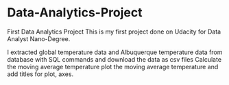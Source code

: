 # Data-Analytics-Project
First Data Analytics Project
This is my first project done on Udacity for Data Analyst Nano-Degree.

I extracted global temperature data and Albuquerque temperature data from database with SQL commands and download the data as csv files
Calculate the moving average temperature
plot the moving average temperature and add titles for plot, axes.
